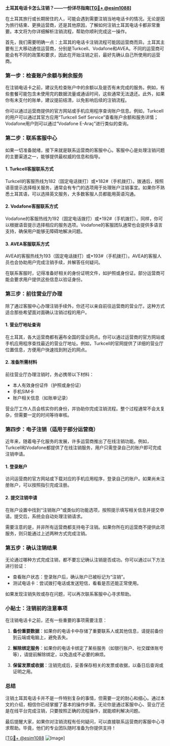**土耳其电话卡怎么注销？——一份详尽指南[[TG💪+ @esim1088](https://t.me/s/esim1088)]**

在土耳其旅行或长期居住的人，可能会遇到需要注销当地电话卡的情况。无论是因为旅行结束、更换运营商，还是其他原因，了解如何注销土耳其电话卡都非常重要。本文将为你详细解析注销流程，帮助你顺利完成这一操作。

首先，我们需要明确一点：土耳其的电话卡注销流程可能因运营商而异。土耳其主要有三大移动通信运营商，分别是Turkcell、Vodafone和AVEA。不同的运营商可能会有不同的政策和要求，因此在开始注销之前，最好先确认自己所使用的运营商。

### **第一步：检查账户余额与剩余服务**
在注销电话卡之前，建议先检查账户中的余额以及是否有未完成的服务。例如，有些套餐可能包含未使用完的数据流量或通话时间，这些通常无法退还。此外，如果你有未支付的账单，建议提前结清，以免影响后续的注销流程。

你可以通过运营商提供的官方网站或手机应用程序查询账户信息。例如，Turkcell的用户可以通过其官方应用“Turkcell Self Service”查看账户余额和服务详情；Vodafone用户则可以通过“Vodafone E-Araç”进行类似的查询。

### **第二步：联系客服中心**
如果一切准备就绪，接下来就是联系运营商的客服中心。客服中心是处理注销问题的主要渠道之一，能够提供最权威的信息和指导。

#### **1. Turkcell客服联系方式**
Turkcell的客服热线为182（固定电话拨打）或*182#（手机拨打）。拨通后，按照语音提示选择相关服务，通常会有专门的选项用于处理账户注销事宜。如果你不熟悉土耳其语，可以选择英文服务，大多数客服人员都能用英语沟通。

#### **2. Vodafone客服联系方式**
Vodafone的客服热线为192（固定电话拨打）或*192#（手机拨打）。同样，你可以根据语音提示选择相应的服务选项。Vodafone的客服团队通常也会提供多语言支持，确保用户能够无障碍地解决问题。

#### **3. AVEA客服联系方式**
AVEA的客服热线为193（固定电话拨打）或*193#（手机拨打）。AVEA的客服人员也会协助用户完成注销手续，并解答任何疑问。

在联系客服时，记得准备好相关的身份证明文件，如护照或身份证。部分运营商可能会要求用户提供这些信息以验证身份。

### **第三步：前往营业厅办理**
除了通过客服中心办理注销手续外，你还可以亲自前往运营商的营业厅。这种方式适合那些希望面对面确认注销过程的用户。

#### **1. 营业厅地址查询**
在土耳其，各大运营商都有遍布全国的营业网点。你可以通过运营商的官方网站或手机应用程序查找最近的营业厅地址。例如，Turkcell的官网提供了详细的营业厅位置信息，方便用户快速找到附近的网点。

#### **2. 准备所需材料**
前往营业厅办理注销时，务必携带以下材料：
- 本人有效身份证件（护照或身份证）
- 手机SIM卡
- 账户相关信息（如账单记录）

营业厅工作人员会核实你的身份，并协助你完成注销流程。整个过程通常不会太复杂，但需要一定的时间等待审核。

### **第四步：电子注销（适用于部分运营商）**
近年来，随着电子化服务的发展，许多运营商推出了在线注销功能。例如，Turkcell和Vodafone都提供了在线注销服务，用户只需登录自己的账户即可完成注销申请。

#### **1. 登录账户**
访问运营商的官方网站或下载对应的手机应用程序，登录自己的账户。如果尚未注册账户，可以按照指引完成注册。

#### **2. 提交注销申请**
在账户设置中找到“注销账户”或类似的功能选项，按照提示填写相关信息并提交申请。提交后，系统会自动处理注销请求。

需要注意的是，并非所有运营商都支持电子注销。如果你所在的运营商不提供此项服务，则只能通过上述两种方式完成注销。

### **第五步：确认注销结果**
无论通过哪种方式完成注销，都不要忘记确认注销是否成功。你可以通过以下方法进行验证：
- 查看账户状态：登录账户后，确认账户已被标记为“注销”。
- 测试电话卡：尝试拨打电话或发送短信，看看是否还能正常使用。

如果发现注销失败或存在问题，可以再次联系客服中心寻求帮助。

### **小贴士：注销前的注意事项**
在注销电话卡之前，还有一些重要的事项需要注意：

1. **备份重要数据**：如果你的电话卡中存储了重要联系人或其他信息，请提前备份到云端或电脑上，避免丢失。
   
2. **解除绑定服务**：如果你的电话卡绑定了某些服务（如银行账户、社交媒体账号等），请提前解除绑定，以免造成不必要的麻烦。

3. **保留发票或收据**：注销完成后，妥善保存相关的发票或收据，以备日后查询或证明之用。

### **总结**
注销土耳其电话卡并不是一件特别复杂的事情，但需要一定的耐心和细心。通过本文的介绍，相信你已经掌握了基本的操作步骤。无论你是通过客服中心、营业厅还是在线平台完成注销，只要按照正确的流程操作，就能顺利解决问题。

最后提醒大家，如果你对注销流程有任何疑问，可以直接联系运营商的客服中心寻求帮助。毕竟，他们的专业团队随时准备为你提供支持！

[[TG💪+ @esim1088](https://t.me/s/esim1088) ![Image](https://i.postimg.cc/4NQfJmqS/Snipaste-2025-05-13-00-14-12.png)]